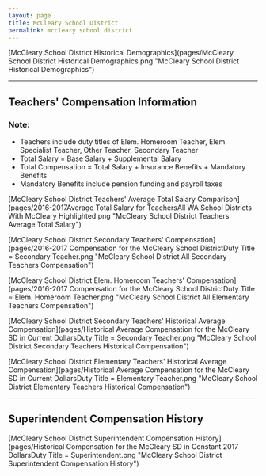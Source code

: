 ```yaml
---
layout: page
title: McCleary School District
permalink: mccleary school district
---
```



[McCleary School District Historical Demographics](pages/McCleary School District Historical Demographics.png "McCleary School District Historical Demographics")

___

## Teachers' Compensation Information
### Note:
- Teachers include duty titles of Elem. Homeroom Teacher, Elem. Specialist Teacher, Other Teacher, Secondary Teacher
- Total Salary = Base Salary + Supplemental Salary
- Total Compensation = Total Salary + Insurance Benefits + Mandatory Benefits
- Mandatory Benefits include pension funding and payroll taxes

[McCleary School District Teachers' Average Total Salary Comparison](pages/2016-2017Average Total Salary for TeachersAll WA School Districts With McCleary Highlighted.png "McCleary School District Teachers Average Total Salary")

[McCleary School District Secondary Teachers' Compensation](pages/2016-2017 Compensation for the McCleary School DistrictDuty Title = Secondary Teacher.png "McCleary School District All Secondary Teachers Compensation")

[McCleary School District Elem. Homeroom Teachers' Compensation](pages/2016-2017 Compensation for the McCleary School DistrictDuty Title = Elem. Homeroom Teacher.png "McCleary School District All Elementary Teachers Compensation")

[McCleary School District Secondary Teachers' Historical Average Compensation](pages/Historical Average Compensation for the McCleary SD in Current DollarsDuty Title = Secondary Teacher.png "McCleary School District Secondary Teachers Historical Compensation")

[McCleary School District Elementary Teachers' Historical Average Compensation](pages/Historical Average Compensation for the McCleary SD in Current DollarsDuty Title = Elementary Teacher.png "McCleary School District Elementary Teachers Historical Compensation")


___

## Superintendent Compensation History

[McCleary School District Superintendent Compensation History](pages/Historical Compensation for the McCleary SD in Constant 2017 DollarsDuty Title = Superintendent.png "McCleary School District Superintendent Compensation History")

